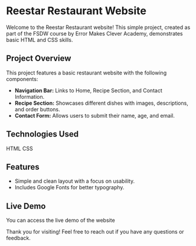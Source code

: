 # Reestar Restaurant Website

Welcome to the Reestar Restaurant website! This simple project, created as part of the FSDW course by Error Makes Clever Academy, demonstrates basic HTML and CSS skills.

## Project Overview

This project features a basic restaurant website with the following components:
- **Navigation Bar:** Links to Home, Recipe Section, and Contact Information.
- **Recipe Section:** Showcases different dishes with images, descriptions, and order buttons.
- **Contact Form:** Allows users to submit their name, age, and email.

## Technologies Used
HTML
CSS

## Features
- Simple and clean layout with a focus on usability.
- Includes Google Fonts for better typography.

## Live Demo
You can access the live demo of the website

Thank you for visiting! Feel free to reach out if you have any questions or feedback.
